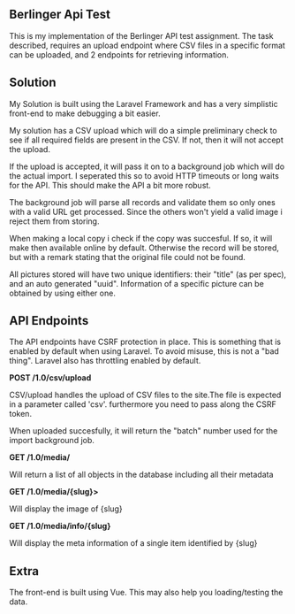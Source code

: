 ## Berlinger Api Test

This is my implementation of the Berlinger API test assignment. The task
described, requires an upload endpoint where CSV files in a specific format
can be uploaded, and 2 endpoints for retrieving information.

## Solution

My Solution is built using the Laravel Framework and has a very simplistic 
front-end to make debugging a bit easier.

My solution has a CSV upload which will do a simple preliminary check to see
if all required fields are present in the CSV. If not, then it will not accept
the upload.

If the upload is accepted, it will pass it on to a background job which will
do the actual import. I seperated this so to avoid HTTP timeouts or long waits
for the API. This should make the API a bit more robust.

The background job will parse all records and validate them so only ones
with a valid URL get processed. Since the others won't yield a valid image
i reject them from storing.

When making a local copy i check if the copy was succesful. If so, it will
make then available online by default. Otherwise the record will be stored,
but with a remark stating that the original file could not be found.

All pictures stored will have two unique identifiers: their "title" (as per
spec), and an auto generated "uuid". Information of a specific picture
can be obtained by using either one.

## API Endpoints
The API endpoints have CSRF protection in place. This is something that is 
enabled by default when using Laravel. To avoid misuse, this is not a 
"bad thing". Laravel also has throttling enabled by default. 

<b>POST /1.0/csv/upload</b>

CSV/upload handles the upload of CSV files to the site.The file is expected in 
a parameter called 'csv'. furthermore you need to pass along the CSRF token.
 
When uploaded succesfully, it will return the "batch" number used for the
 import background job.

<b>GET /1.0/media/</b>

Will return a list of all objects in the database including all their metadata

<b>GET /1.0/media/{slug}></b>

Will display the image of {slug}

<b>GET /1.0/media/info/{slug}</b>

Will display the meta information of a single item identified by {slug}

## Extra

The front-end is built using Vue. This may also help you loading/testing the data.
